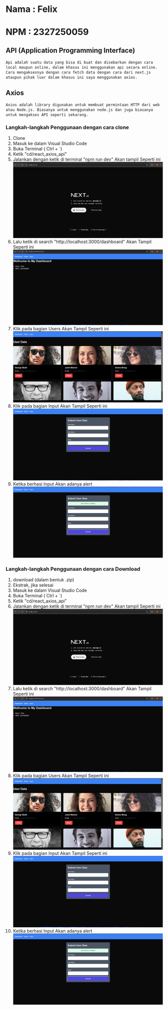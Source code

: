 # Nama : Felix
# NPM  : 2327250059

## API (Application Programming Interface)
    Api adalah suatu data yang bisa di buat dan disebarkan dengan cara local maupun online, dalam khasus ini menggunakan api secara online. Cara mengaksesnya dengan cara fetch data dengan cara dari next.js ataupun pihak luar dalam khasus ini saya menggunakan axios.

## Axios
    Axios adalah library digunakan untuk membuat permintaan HTTP dari web atau Node.js. Biasanya untuk menggunakan node.js dan juga biasanya untuk mengakses API seperti sekarang.

### Langkah-langkah Penggunaan dengan cara clone
1. Clone
2. Masuk ke dalam Visual Studio Code
3. Buka Terminal ( Ctrl + `)
4. Ketik "cd/react_axios_api"
5. Jalankan dengan ketik di terminal "npm run dev"
Akan tampil Seperti ini
![Halaman Awal](image.png)
7. Lalu ketik di search "http://localhost:3000/dashboard"
Akan Tampil Seperti ini
![Dashboard](image-1.png)
8. Klik pada bagian Users
Akan Tampil Seperti ini
![users](image-2.png)
9. Klik pada bagian Input
Akan Tampil Seperti ini
![Input](image-3.png)
10. Ketika berhasi Input
Akan adanya alert
![Berhasil Input](image-4.png)

### Langkah-langkah Penggunaan dengan cara Download
1. download (dalam bentuk .zip)
2. Ekstrak, jika selesai
3. Masuk ke dalam Visual Studio Code
4. Buka Terminal ( Ctrl + `)
5. Ketik "cd/react_axios_api"
6. Jalankan dengan ketik di terminal "npm run dev"
Akan tampil Seperti ini
![Halaman Awal](image.png)
7. Lalu ketik di search "http://localhost:3000/dashboard"
Akan Tampil Seperti ini
![Dashboard](image-1.png)
8. Klik pada bagian Users
Akan Tampil Seperti ini
![users](image-2.png)
9. Klik pada bagian Input
Akan Tampil Seperti ini
![Input](image-3.png)
10. Ketika berhasi Input
Akan adanya alert
![Berhasil Input](image-4.png)